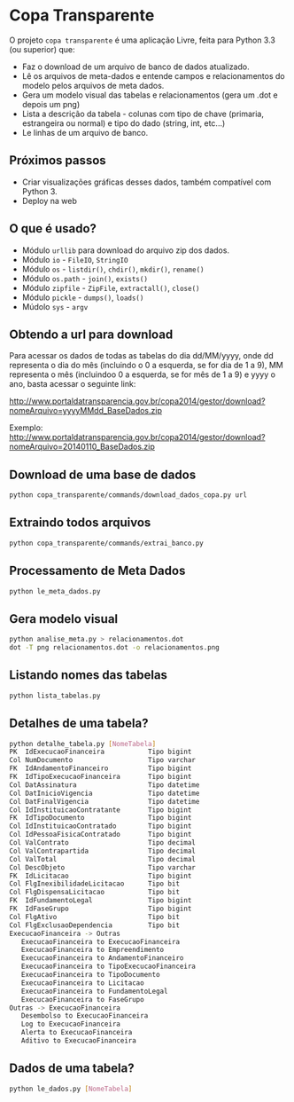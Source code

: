 # Copa Transparente

O projeto `copa transparente` é uma aplicação Livre, feita para Python 3.3 (ou superior)
que:

* Faz o download de um arquivo de banco de dados atualizado.
* Lê os arquivos de meta-dados e entende campos e relacionamentos do modelo
  pelos arquivos de meta dados.
* Gera um modelo visual das tabelas e relacionamentos (gera um .dot e depois um png)
* Lista a descrição da tabela - colunas com tipo de chave (primaria, estrangeira ou normal)
  e tipo do dado (string, int, etc...)
* Le linhas de um arquivo de banco.

## Próximos passos

* Criar visualizações gráficas desses dados, também compatível com Python 3.
* Deploy na web

## O que é usado?

* Módulo `urllib`  para download do arquivo zip dos dados.
* Módulo `io` - `FileIO`, `StringIO`
* Módulo `os` - `listdir()`, `chdir()`, `mkdir()`, `rename()`
* Módulo `os.path` - `join()`, `exists()`
* Módulo `zipfile` - `ZipFile`, `extractall()`, `close()`
* Módulo `pickle` - `dumps()`, `loads()`
* Múdolo `sys` - `argv`

## Obtendo a url para download

Para acessar os dados de todas as tabelas do dia dd/MM/yyyy,
onde dd representa o dia do mês (incluindo o 0 a esquerda,
se for dia de 1 a 9), MM representa o mês (incluindoo 0 a
esquerda, se for mês de 1 a 9) e yyyy o ano, basta acessar
o seguinte link:

http://www.portaldatransparencia.gov.br/copa2014/gestor/download?nomeArquivo=yyyyMMdd_BaseDados.zip

Exemplo: http://www.portaldatransparencia.gov.br/copa2014/gestor/download?nomeArquivo=20140110_BaseDados.zip

## Download de uma base de dados

```sh
python copa_transparente/commands/download_dados_copa.py url
```

## Extraindo todos arquivos

```sh
python copa_transparente/commands/extrai_banco.py
```

## Processamento de Meta Dados

```sh
python le_meta_dados.py
```

## Gera modelo visual

```sh
python analise_meta.py > relacionamentos.dot
dot -T png relacionamentos.dot -o relacionamentos.png
```

## Listando nomes das tabelas

```sh
python lista_tabelas.py
```


## Detalhes de uma tabela?

```sh
python detalhe_tabela.py [NomeTabela]
PK  IdExecucaoFinanceira           Tipo bigint
Col NumDocumento                   Tipo varchar
FK  IdAndamentoFinanceiro          Tipo bigint
FK  IdTipoExecucaoFinanceira       Tipo bigint
Col DatAssinatura                  Tipo datetime
Col DatInicioVigencia              Tipo datetime
Col DatFinalVigencia               Tipo datetime
Col IdInstituicaoContratante       Tipo bigint
FK  IdTipoDocumento                Tipo bigint
Col IdInstituicaoContratado        Tipo bigint
Col IdPessoaFisicaContratado       Tipo bigint
Col ValContrato                    Tipo decimal
Col ValContrapartida               Tipo decimal
Col ValTotal                       Tipo decimal
Col DescObjeto                     Tipo varchar
FK  IdLicitacao                    Tipo bigint
Col FlgInexibilidadeLicitacao      Tipo bit
Col FlgDispensaLicitacao           Tipo bit
FK  IdFundamentoLegal              Tipo bigint
FK  IdFaseGrupo                    Tipo bigint
Col FlgAtivo                       Tipo bit
Col FlgExclusaoDependencia         Tipo bit
ExecucaoFinanceira -> Outras
   ExecucaoFinanceira to ExecucaoFinanceira
   ExecucaoFinanceira to Empreendimento
   ExecucaoFinanceira to AndamentoFinanceiro
   ExecucaoFinanceira to TipoExecucaoFinanceira
   ExecucaoFinanceira to TipoDocumento
   ExecucaoFinanceira to Licitacao
   ExecucaoFinanceira to FundamentoLegal
   ExecucaoFinanceira to FaseGrupo
Outras -> ExecucaoFinanceira
   Desembolso to ExecucaoFinanceira
   Log to ExecucaoFinanceira
   Alerta to ExecucaoFinanceira
   Aditivo to ExecucaoFinanceira
```

## Dados de uma tabela?

```sh
python le_dados.py [NomeTabela]
```
